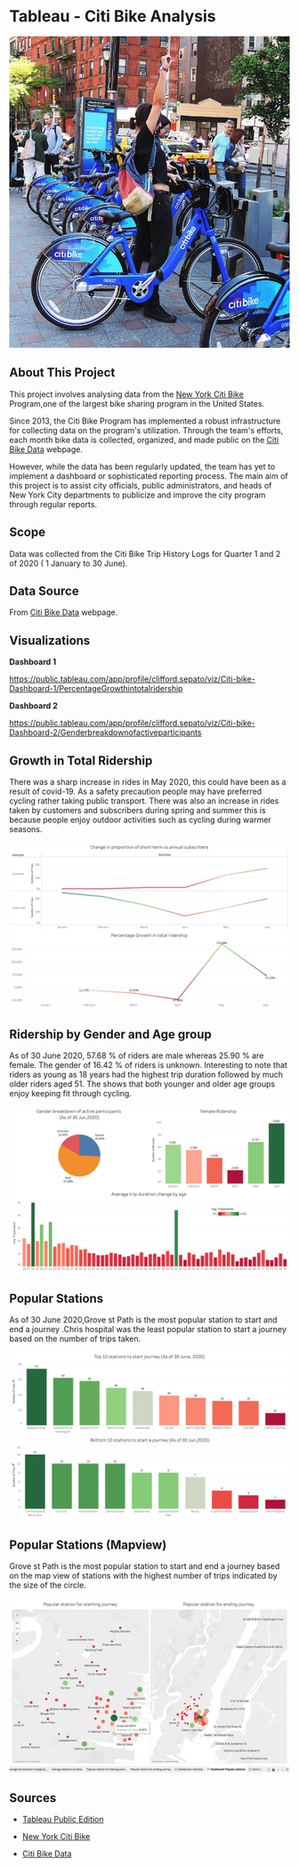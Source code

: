 # Tableau - Citi Bike Analysis

![Citi-Bikes](images/citi-bike-station-bikes.jpg)

## About This Project
This project involves analysing data from the [New York Citi Bike](https://en.wikipedia.org/wiki/Citi_Bike) Program,one of the largest bike sharing program in the United States.

Since 2013, the Citi Bike Program has implemented a robust infrastructure for collecting data on the program's utilization. Through the team's efforts, each month bike data is collected, organized, and made public on the [Citi Bike Data](https://www.citibikenyc.com/system-data) webpage.

However, while the data has been regularly updated, the team has yet to implement a dashboard or sophisticated reporting process. The main aim of this project is to assist city officials, public administrators, and heads of New York City departments to publicize and improve the city program through regular reports. 

## Scope
Data was collected from the Citi Bike Trip History Logs for Quarter 1 and 2 of 2020 ( 1 January to 30 June).

## Data Source
From [Citi Bike Data](https://www.citibikenyc.com/system-data) webpage.

## Visualizations
**Dashboard 1**

https://public.tableau.com/app/profile/clifford.sepato/viz/Citi-bike-Dashboard-1/PercentageGrowthintotalridership

**Dashboard 2**

https://public.tableau.com/app/profile/clifford.sepato/viz/Citi-bike-Dashboard-2/Genderbreakdownofactiveparticipants

## Growth in Total Ridership
There was a sharp increase in rides in May 2020, this could have been as a result of covid-19. As a safety precaution people may have preferred cycling rather taking public transport. There was also an increase in rides taken by customers and subscribers during spring and summer this is because people enjoy outdoor activities such as cycling during warmer seasons. 

![Growth in Ridership](images/Growth-in-ridership.png)

## Ridership by Gender and Age group
As of 30 June 2020, 57.68 % of riders are male whereas 25.90 % are female. The gender of 16.42 % of riders is unknown. Interesting to note that riders as young as 18 years had the highest trip duration followed by much older riders aged 51. The shows that both younger and older age groups enjoy keeping fit through cycling.   

![Ridership by Gender and Age](images/Ridership-Dashboard-2.png)

## Popular Stations 
As of 30 June 2020,Grove st Path is  the most popular station to start and end a journey .Chris hospital was the least popular station to start a journey based on the number of trips taken.   

![Popular stations](images/Top-10-bottom-stations.png)

## Popular Stations (Mapview)
Grove st Path is the most popular station to start and end a journey based on the map view of stations with the highest number of trips indicated by the size of the circle.   

![Popular stations mapview](images/Popular-stations.png)

## Sources
* [Tableau Public Edition](https://public.tableau.com/en-us/s/download)

* [New York Citi Bike](https://en.wikipedia.org/wiki/Citi_Bike)
* [Citi Bike Data](https://www.citibikenyc.com/system-data)
